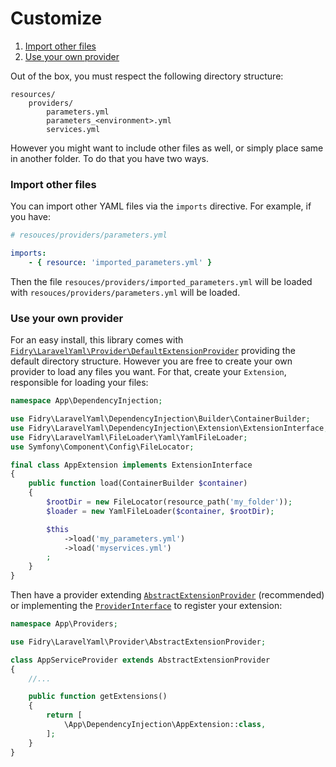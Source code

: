 # Customize

1. [Import other files](#import-other-files)
1. [Use your own provider](#use-your-own-provider)

Out of the box, you must respect the following directory structure:

```
resources/
    providers/
        parameters.yml
        parameters_<environment>.yml
        services.yml
```

However you might want to include other files as well, or simply place same
in another folder. To do that you have two ways.

### Import other files

You can import other YAML files via the `imports` directive. For example, if you
have:

```yaml
# resouces/providers/parameters.yml

imports:
    - { resource: 'imported_parameters.yml' }
```

Then the file `resouces/providers/imported_parameters.yml` will be loaded with
`resouces/providers/parameters.yml` will be loaded.

### Use your own provider

For an easy install, this library comes with
[`Fidry\LaravelYaml\Provider\DefaultExtensionProvider`](src/Provider/DefaultExtensionProvider.php)
providing the default directory structure. However you are free to create your
own provider to load any files you want. For that, create your `Extension`,
responsible for loading your files:

```php
namespace App\DependencyInjection;

use Fidry\LaravelYaml\DependencyInjection\Builder\ContainerBuilder;
use Fidry\LaravelYaml\DependencyInjection\Extension\ExtensionInterface;
use Fidry\LaravelYaml\FileLoader\Yaml\YamlFileLoader;
use Symfony\Component\Config\FileLocator;

final class AppExtension implements ExtensionInterface
{
    public function load(ContainerBuilder $container)
    {
        $rootDir = new FileLocator(resource_path('my_folder'));
        $loader = new YamlFileLoader($container, $rootDir);

        $this
            ->load('my_parameters.yml')
            ->load('myservices.yml')
        ;
    }
}
```

Then have a provider extending
[`AbstractExtensionProvider`](src/Provider/AbstractExtensionProvider.php)
(recommended) or implementing the [`ProviderInterface`](src/Provider/ProviderInterface.php)
to register your extension:

```php
namespace App\Providers;

use Fidry\LaravelYaml\Provider\AbstractExtensionProvider;

class AppServiceProvider extends AbstractExtensionProvider
{
    //...

    public function getExtensions()
    {
        return [
            \App\DependencyInjection\AppExtension::class,
        ];
    }
}
```
